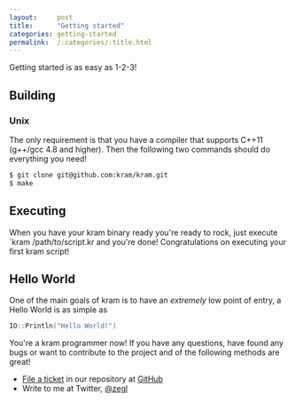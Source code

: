 ```yaml
---
layout:     post
title:      "Getting started"
categories: getting-started
permalink:  /:categories/:title.html
---
```


Getting started is as easy as 1-2-3!

## Building

### Unix

The only requirement is that you have a compiler that supports C++11 (g++/gcc 4.8 and higher). Then the following two commands should do everything you need!

~~~bash
$ git clone git@github.com:kram/kram.git
$ make
~~~

## Executing

When you have your kram binary ready you're ready to rock, just execute `kram /path/to/script.kr and you're done! Congratulations on executing your first kram script!

## Hello World

One of the main goals of kram is to have an *extremely* low point of entry, a Hello World is as simple as

~~~go
IO::Println("Hello World!")
~~~

You're a kram programmer now! If you have any questions, have found any bugs or want to contribute to the project and of the following methods are great!

* [File a ticket](https://github.com/kram/kram/issues) in our repository at [GitHub](https://github.com/kram/kram)
* Write to me at Twitter, <a href="https://twitter.com/zegl">@zegl</a>
